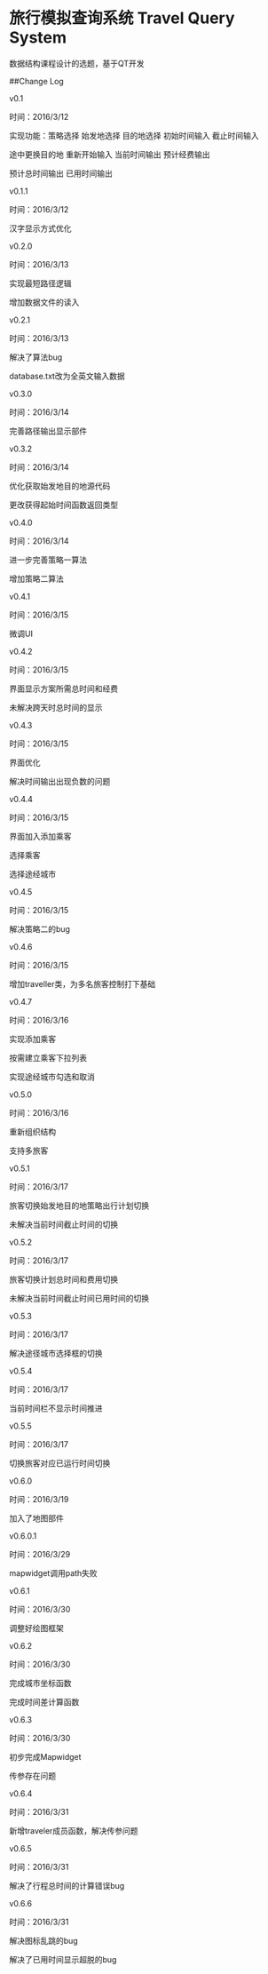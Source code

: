 ﻿# 旅行模拟查询系统 Travel Query System
数据结构课程设计的选题，基于QT开发

##Change Log

v0.1 

时间：2016/3/12

实现功能：策略选择 始发地选择 目的地选择 初始时间输入 截止时间输入

途中更换目的地 重新开始输入 当前时间输出 预计经费输出

预计总时间输出 已用时间输出


v0.1.1

时间：2016/3/12

汉字显示方式优化


v0.2.0

时间：2016/3/13

实现最短路径逻辑

增加数据文件的读入


v0.2.1

时间：2016/3/13

解决了算法bug

database.txt改为全英文输入数据


v0.3.0

时间：2016/3/14

完善路径输出显示部件


v0.3.2

时间：2016/3/14

优化获取始发地目的地源代码

更改获得起始时间函数返回类型


v0.4.0

时间：2016/3/14

进一步完善策略一算法

增加策略二算法


v0.4.1

时间：2016/3/15

微调UI

v0.4.2

时间：2016/3/15

界面显示方案所需总时间和经费

未解决跨天时总时间的显示

v0.4.3

时间：2016/3/15

界面优化

解决时间输出出现负数的问题

v0.4.4

时间：2016/3/15

界面加入添加乘客

选择乘客

选择途经城市

v0.4.5

时间：2016/3/15

解决策略二的bug

v0.4.6

时间：2016/3/15

增加traveller类，为多名旅客控制打下基础

v0.4.7

时间：2016/3/16

实现添加乘客

按需建立乘客下拉列表

实现途经城市勾选和取消

v0.5.0

时间：2016/3/16

重新组织结构

支持多旅客

v0.5.1

时间：2016/3/17

旅客切换始发地目的地策略出行计划切换

未解决当前时间截止时间的切换

v0.5.2

时间：2016/3/17

旅客切换计划总时间和费用切换

未解决当前时间截止时间已用时间的切换

v0.5.3

时间：2016/3/17

解决途径城市选择框的切换

v0.5.4

时间：2016/3/17

当前时间栏不显示时间推进

v0.5.5

时间：2016/3/17

切换旅客对应已运行时间切换

v0.6.0

时间：2016/3/19

加入了地图部件

v0.6.0.1

时间：2016/3/29

mapwidget调用path失败

v0.6.1

时间：2016/3/30

调整好绘图框架

v0.6.2

时间：2016/3/30

完成城市坐标函数

完成时间差计算函数

v0.6.3

时间：2016/3/30

初步完成Mapwidget

传参存在问题

v0.6.4

时间：2016/3/31

新增traveler成员函数，解决传参问题

v0.6.5

时间：2016/3/31

解决了行程总时间的计算错误bug

v0.6.6

时间：2016/3/31

解决图标乱跳的bug

解决了已用时间显示超脱的bug